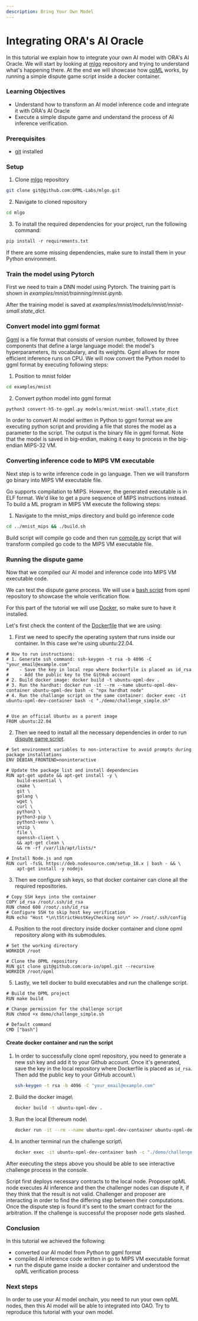```yaml
---
description: Bring Your Own Model
---
```


# Integrating ORA's AI Oracle

In this tutorial we explain how to integrate your own AI model with ORA's AI Oracle. We will start by looking at [mlgo](https://github.com/OPML-Labs/mlgo) repository and trying to understand what's happening there. At the end we will showcase how [opML](https://github.com/ora-io/opml) works, by running a simple dispute game script inside a docker container.

### Learning Objectives

* Understand how to transform an AI model inference code and integrate it with ORA's AI Oracle&#x20;
* Execute a simple dispute game and understand the process of AI inference verification.

### Prerequisites

* [git](https://git-scm.com/book/en/v2/Getting-Started-Installing-Git) installed

### Setup

1. Clone [mlgo](https://github.com/ora-io/opml/tree/main) repository

```sh
git clone git@github.com:OPML-Labs/mlgo.git
```

2. Navigate to cloned repository

```bash
cd mlgo
```

3. To install the required dependencies for your project, run the following command:

```python
pip install -r requirements.txt
```

If there are some missing dependencies, make sure to install them in your Python environment.

### Train the model using Pytorch

First we need to train a DNN model using Pytorch. The training part is shown in  _examples/mnist/trainning/mnist.ipynb._

After the training model is saved at _examples/mnist/models/mnist/mnist-small.state\_dict._

### Convert model into ggml format

[Ggml](https://github.com/ggerganov/ggml) is a file format that consists of version number, followed by three components that define a large language model: the model's hyperparameters, its vocabulary, and its weights. Ggml allows for more efficient inference runs on CPU. We will now convert the Python model to ggml format by executing following steps:

1. Position to mnist folder

```bash
cd examples/mnist
```

2. Convert python model into ggml format

```python
python3 convert-h5-to-ggml.py models/mnist/mnist-small.state_dict
```

In order to convert AI model written in Python to ggml format we are executing python script and providing a file that stores the model as a parameter to the script. The output is the binary file in ggml format. Note that the model is saved in big-endian, making it easy to process in the big-endian MIPS-32 VM.

### Converting inference code to MIPS VM executable

Next step is to write inference code in go language. Then we will transform go binary into MIPS VM executable file.&#x20;

Go supports compilation to MIPS. However, the generated executable is in ELF format. We'd like to get a pure sequence of MIPS instructions instead. To build a ML program in MIPS VM execute the following steps:

1. Navigate to the mnist\_mips directory and build go inference code

```bash
cd ../mnist_mips && ./build.sh
```

Build script will compile go code and then run [compile.py](https://github.com/OPML-Labs/mlgo/blob/6b6d69394efc7268160a4b5218488e1b8f6b9795/compile.py) script that will transform compiled go code to the MIPS VM executable file.

### Running the dispute game

Now that we compiled our AI model and inference code into MIPS VM executable code.

We can test the dispute game process. We will use a [bash script](https://github.com/ora-io/opml/blob/main/demo/challenge\_simple.sh) from opml repository to showcase the whole verification flow.

For this part of the tutorial we will use [Docker](https://www.docker.com/), so make sure to have it installed.

Let's first check the content of the [Dockerfile](https://github.com/ora-io/opml/blob/main/Dockerfile) that we are using:

1. First we need to specify the operating system that runs inside our container. In this case we're using ubuntu:22.04.

```docker
# How to run instructions:
# 1. Generate ssh command: ssh-keygen -t rsa -b 4096 -C "your_email@example.com"
#    - Save the key in local repo where Dockerfile is placed as id_rsa
#    - Add the public key to the GitHub account
# 2. Build docker image: docker build -t ubuntu-opml-dev .
# 3. Run the hardhat: docker run -it --rm --name ubuntu-opml-dev-container ubuntu-opml-dev bash -c "npx hardhat node"
# 4. Run the challange script on the same container: docker exec -it ubuntu-opml-dev-container bash -c "./demo/challenge_simple.sh"


# Use an official Ubuntu as a parent image
FROM ubuntu:22.04
```

2. Then we need to install all the necessary dependencies in order to run [dispute game script](https://github.com/ora-io/opml/blob/main/demo/challenge\_simple.sh).

```docker
# Set environment variables to non-interactive to avoid prompts during package installations
ENV DEBIAN_FRONTEND=noninteractive

# Update the package list and install dependencies
RUN apt-get update && apt-get install -y \
    build-essential \
    cmake \
    git \
    golang \
    wget \
    curl \
    python3 \
    python3-pip \
    python3-venv \
    unzip \
    file \
    openssh-client \
    && apt-get clean \
    && rm -rf /var/lib/apt/lists/*

# Install Node.js and npm
RUN curl -fsSL https://deb.nodesource.com/setup_18.x | bash - && \
    apt-get install -y nodejs
```

3. Then we configure ssh keys, so that docker container can clone all the required repositories.

```docker
# Copy SSH keys into the container
COPY id_rsa /root/.ssh/id_rsa
RUN chmod 600 /root/.ssh/id_rsa
# Configure SSH to skip host key verification
RUN echo "Host *\n\tStrictHostKeyChecking no\n" >> /root/.ssh/config
```

4. Position to the root directory inside docker container and clone opml repository along with its submodules.

```docker
# Set the working directory
WORKDIR /root

# Clone the OPML repository
RUN git clone git@github.com:ora-io/opml.git --recursive
WORKDIR /root/opml
```

5. Lastly, we tell docker to build executables and run the challenge script.

```docker
# Build the OPML project
RUN make build

# Change permission for the challenge script
RUN chmod +x demo/challenge_simple.sh

# Default command
CMD ["bash"]
```

#### Create docker container and run the script

1.  In order to successfully clone opml repository, you need to generate a new ssh key and add it to your Github account. Once it's generated, save the key in the local repository where Dockerfile is placed as `id_rsa`. Then add the public key to your GitHub account.\


    ```bash
    ssh-keygen -t rsa -b 4096 -C "your_email@example.com"
    ```


2.  Build the docker image\


    ```sh
    docker build -t ubuntu-opml-dev .
    ```


3.  Run the local Ethereum node\


    ```sh
    docker run -it --rm --name ubuntu-opml-dev-container ubuntu-opml-dev bash -c "npx hardhat node"
    ```


4.  In another terminal run the challenge script\


    ```bash
    docker exec -it ubuntu-opml-dev-container bash -c "./demo/challenge_simple.sh"
    ```



After executing the steps above you should be able to see interactive challenge process in the console.&#x20;

Script first deploys necessary contracts to the local node. Proposer opML node executes AI inference and then the challenger nodes can dispute it, if they think that the result is not valid. Challenger and proposer are interacting in order to find the differing step between their computations. Once the dispute step is found it's sent to the smart contract for the arbitration. If the challenge is successful the proposer node gets slashed.

### Conclusion

In this tutorial we achieved the following:

* converted our AI model from Python to ggml format
* compiled AI inference code written in go to MIPS VM executable format
* run the dispute game inside a docker container and understood the opML verification process

### Next steps

In order to use your AI model onchain, you need to run your own opML nodes, then this AI model will be able to integrated into OAO. Try to reproduce this tutorial with your own model.
